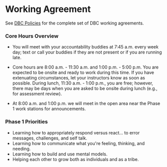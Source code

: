 # Working Agreement

See [DBC Policies](https://socrates.devbootcamp.com/labs/student-handbook/introduction/dbc-policies) for the complete set of DBC working agreements.

### Core Hours Overview
- You will meet with your accountability buddies at 7:45 a.m. every week day; text or call your buddies if they are not present or if you are running late.

- Core hours are 8:00 a.m. - 11:30 a.m. and 1:00 p.m. - 5:00 p.m.  You are expected to be onsite and ready to work during this time.  If you have extenuating circumstances, let your instructors know as soon as possible.  During lunch, 11:30 a.m. - 1:00 p.m., you are free; however, there may be days when you are asked to be onsite during lunch (e.g., for assessment review).

- At 8:00 a.m. and 1:00 p.m. we will meet in the open area near the Phase 1 work stations for announcements.

### Phase 1 Priorities
- Learning how to appropriately respond versus react… to error messages, challenges, and self talk.
- Learning how to communicate what you're feeling, thinking, and needing.
- Learning how to build and use mental models.
- Helping each other to grow both as individuals and as a tribe.


